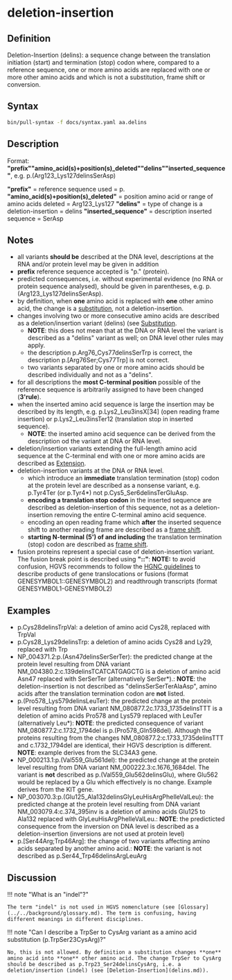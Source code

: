 # deletion-insertion

## Definition

Deletion-Insertion (delins): a sequence change between the translation initiation (start) and termination (stop) codon where, compared to a reference sequence, one or more amino acids are replaced with one or more other amino acids and which is not a substitution, frame shift or conversion.

## Syntax

```sh exec="true"
bin/pull-syntax -f docs/syntax.yaml aa.delins
```

## Description

Format: **"prefix""amino_acid(s)+position(s)\_deleted""delins""inserted_sequence"**, e.g. p.(Arg123_Lys127delinsSerAsp)

**"prefix"** = reference sequence used = p. **"amino_acid(s)+position(s)\_deleted"** = position amino acid or range of amino acids deleted = Arg123_Lys127 **"delins"** = type of change is a deletion-insertion = delins **"inserted_sequence"** = description inserted sequence = SerAsp

## Notes

- all variants **should be** described at the DNA level, descriptions at the RNA and/or protein level may be given in addition
- **prefix** reference sequence accepted is "p." (protein).
- predicted consequences, i.e. without experimental evidence (no RNA or protein sequence analysed), should be given in parentheses, e.g. p.(Arg123_Lys127delinsSerAsp).
- by definition, when **one** amino acid is replaced with **one** other amino acid, the change is a [substitution](substitution.md), not a deletion-insertion.
- changes involving two or more consecutive amino acids are described as a deletion/insertion variant (delins) (see [Substitution](substitution.md).
  - **NOTE**: this does not mean that at the DNA or RNA level the variant is described as a "delins" variant as well; on DNA level other rules may apply.
  - the description p.Arg76_Cys77delinsSerTrp is correct, the description p.[Arg76Ser;Cys77Trp] is not correct.
  - two variants separated by one or more amino acids should be described individually and not as a "delins".
- for all descriptions the **most C-terminal position** possible of the reference sequence is arbitrarily assigned to have been changed (**3'rule**).
- when the inserted amino acid sequence is large the insertion may be described by its length, e.g. p.Lys2_Leu3insX[34] (open reading frame insertion) or p.Lys2_Leu3insTer12 (translation stop in inserted sequence).
  - **NOTE**: the inserted amino acid sequence can be derived from the description od the variant at DNA or RNA level.
- deletion/insertion variants extending the full-length amino acid sequence at the C-terminal end with one or more amino acids are described as [Extension](extension.md).
- deletion-insertion variants at the DNA or RNA level.
  - which introduce an **immediate** translation termination (stop) codon at the protein level are described as a nonsense variant, e.g. p.Tyr4Ter (or p.Tyr4\*) not p.Cys5_Ser6delinsTerGluAsp.
  - **encoding a translation stop codon** in the inserted sequence are described as deletion-insertion of this sequence, not as a deletion-insertion removing the entire C-terminal amino acid sequence.
  - encoding an open reading frame which **after** the inserted sequence shift to another reading frame are described as a [frame shift](frameshift.md).
  - **starting N-terminal (5') of and including** the translation termination (stop) codon are described as [frame shift](frameshift.md).
- fusion proteins represent a special case of deletion-insertion variant. The fusion break point is described using **"::"**: **NOTE:** to avoid confusion, HGVS recommends to follow the [HGNC guidelines](https://www.genenames.org/about/guidelines/) to describe products of gene translocations or fusions (format GENESYMBOL1::GENESYMBOL2) and readthrough transcripts (format GENESYMBOL1-GENESYMBOL2)

## Examples

- p.Cys28delinsTrpVal: a deletion of amino acid Cys28, replaced with TrpVal
- p.Cys28_Lys29delinsTrp: a deletion of amino acids Cys28 and Ly29, replaced with Trp
- NP_004371.2:p.(Asn47delinsSerSerTer): the predicted change at the protein level resulting from DNA variant NM_004380.2:c.139delinsTCATCATGAGCTG is a deletion of amino acid Asn47 replaced with SerSerTer (alternatively SerSer\*).: **NOTE**: the deletion-insertion is not described as "delinsSerSerTerAlaAsp", amino acids after the translation termination codon are **not** listed.
- p.(Pro578_Lys579delinsLeuTer): the predicted change at the protein level resulting from DNA variant NM_080877.2c.1733_1735delinsTTT is a deletion of amino acids Pro578 and Lys579 replaced with LeuTer (alternatively Leu\*): **NOTE**: the predicted consequence of variant NM_080877.2:c.1732_1794del is p.(Pro578_Gln598del). Although the proteins resulting from the changes NM_080877.2:c.1733_1735delinsTTT and c.1732_1794del are identical, their HGVS description is different. **NOTE**: example derives from the SLC34A3 gene.
- NP_000213.1:p.(Val559_Glu561del): the predicted change at the protein level resulting from DNA variant NM_000222.3:c.1676_1684del. The variant is **not** described as p.(Val559_Glu562delinsGlu), where Glu562 would be replaced by a Glu which effectively is no change. Example derives from the KIT gene.
- NP_003070.3:p.(Glu125_Ala132delinsGlyLeuHisArgPheIleValLeu): the predicted change at the protein level resulting from DNA variant NM_003079.4:c.374_395inv is a deletion of amino acids Glu125 to Ala132 replaced with GlyLeuHisArgPheIleValLeu.: **NOTE**: the predicticted consequence from the inversion on DNA level is described as a deletion-insertion (inversions are not used at protein level)
- p.[Ser44Arg;Trp46Arg]: the change of two variants affecting amino acids separated by another amino acid.: **NOTE**: the variant is not described as p.Ser44_Trp46delinsArgLeuArg

## Discussion

!!! note "What is an "indel"?"

    The term "indel" is not used in HGVS nomenclature (see [Glossary](../../background/glossary.md). The term is confusing, having different meanings in different disciplines.

!!! note "Can I describe a TrpSer to CysArg variant as a amino acid substitution (p.TrpSer23CysArg)?"

    No, this is not allowed. By definition a substitution changes **one** amino acid into **one** other amino acid. The change TrpSer to CysArg should be described as p.Trp23_Ser24delinsCysArg, i.e. a deletion/insertion (indel) (see [Deletion-Insertion](delins.md)).
